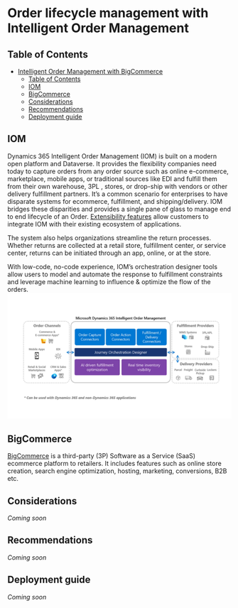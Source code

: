 # Order lifecycle management with Intelligent Order Management

## Table of Contents

- [Intelligent Order Management with BigCommerce](#intelligent-order-management-with-bigcommerce)
  - [Table of Contents](#table-of-contents)
  - [IOM](#iom)
  - [BigCommerce](#bigcommerce)
  - [Considerations](#considerations)
  - [Recommendations](#recommendations)
  - [Deployment guide](#deployment-guide)

## IOM

Dynamics 365 Intelligent Order Management (IOM) is built on a modern open platform and Dataverse. It provides the flexibility companies need today to capture orders from any order source such as online e-commerce, marketplace, mobile apps, or traditional sources like EDI  and fulfill them from their own warehouse, 3PL , stores, or drop-ship with vendors or other delivery fulfillment partners.
It’s a common scenario for enterprises to have disparate systems for ecommerce, fulfillment, and shipping/delivery. IOM bridges these disparities and provides a single pane of glass to manage end to end lifecycle of an Order. [Extensibility features](https://docs.microsoft.com/en-us/dynamics365/intelligent-order-management/extensibility) allow customers to integrate IOM with their existing ecosystem of applications.

The system also helps organizations streamline the return processes. Whether returns are collected at a retail store, fulfillment center, or service center, returns can be initiated through an app, online, or at the store.

With low-code, no-code experience, IOM’s orchestration designer tools allow users to model and automate the response to fulfillment constraints and leverage machine learning to influence & optimize the flow of the orders.
![IOM capabilities](./media/iom-overview.png)

## BigCommerce

[BigCommerce](https://www.bigcommerce.com/product/) is a third-party (3P) Software as a Service (SaaS) ecommerce platform to retailers. It includes features such as online store creation, search engine optimization, hosting, marketing, conversions, B2B etc.

## Considerations

*Coming soon*

## Recommendations

*Coming soon*

## Deployment guide

*Coming soon*
